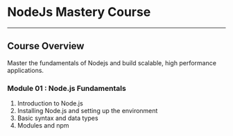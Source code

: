 # NodeJs Mastery Course

---

## Course Overview
Master the fundamentals of Nodejs and build scalable, high performance applications.

### Module 01 : Node.js Fundamentals
1. Introduction to Node.js
2. Installing Node.js and setting up the environment
3. Basic syntax and data types
4. Modules and npm